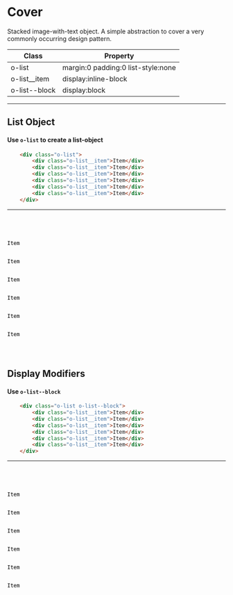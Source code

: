# Cover

Stacked image-with-text object. A simple abstraction to cover a very commonly
occurring design pattern.

| Class         | Property                           |
| --------------| ---------------------------------- |
| o-list        | margin:0 padding:0 list-style:none |
| o-list__item  | display:inline-block               |
| o-list--block | display:block                      |


---

## List Object

#### Use `o-list` to create a list-object

```html
    <div class="o-list">
        <div class="o-list__item">Item</div>
        <div class="o-list__item">Item</div>
        <div class="o-list__item">Item</div>
        <div class="o-list__item">Item</div>
        <div class="o-list__item">Item</div>
        <div class="o-list__item">Item</div>
    </div>
```
---

<code>
    <div class="o-list">
        <div class="o-list__item">Item</div>
        <div class="o-list__item">Item</div>
        <div class="o-list__item">Item</div>
        <div class="o-list__item">Item</div>
        <div class="o-list__item">Item</div>
        <div class="o-list__item">Item</div>
    </div>
</code>

## Display Modifiers

#### Use `o-list--block`

```html
    <div class="o-list o-list--block">
        <div class="o-list__item">Item</div>
        <div class="o-list__item">Item</div>
        <div class="o-list__item">Item</div>
        <div class="o-list__item">Item</div>
        <div class="o-list__item">Item</div>
        <div class="o-list__item">Item</div>
    </div>
```
---

<code>
    <div class="o-list o-list--block">
        <div class="o-list__item">Item</div>
        <div class="o-list__item">Item</div>
        <div class="o-list__item">Item</div>
        <div class="o-list__item">Item</div>
        <div class="o-list__item">Item</div>
        <div class="o-list__item">Item</div>
    </div>
</code>

<style lang="scss">
@import '../../.vuepress/scss/main.scss';
@import './outline.css';

code {
    div {
        color:black;
    }
    p {
        color:black;
    }
}

.o-cover--demo {
    background-image:url('http://unsplash.it/960/600');
    height: 250px;
}

</style>